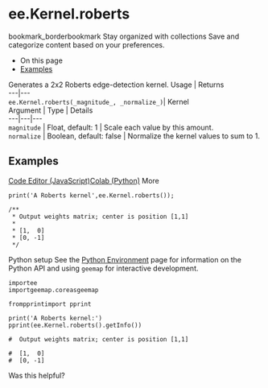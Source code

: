  
#  ee.Kernel.roberts
bookmark_borderbookmark Stay organized with collections  Save and categorize content based on your preferences.
  * On this page
  * [Examples](https://developers.google.com/earth-engine/apidocs/ee-kernel-roberts#examples)


Generates a 2x2 Roberts edge-detection kernel.
Usage | Returns  
---|---  
`ee.Kernel.roberts(_magnitude_, _normalize_)`|  Kernel  
Argument | Type | Details  
---|---|---  
`magnitude` | Float, default: 1 | Scale each value by this amount.  
`normalize` | Boolean, default: false | Normalize the kernel values to sum to 1.  
## Examples
[Code Editor (JavaScript)](https://developers.google.com/earth-engine/apidocs/ee-kernel-roberts#code-editor-javascript-sample)[Colab (Python)](https://developers.google.com/earth-engine/apidocs/ee-kernel-roberts#colab-python-sample) More
```
print('A Roberts kernel',ee.Kernel.roberts());

/**
 * Output weights matrix; center is position [1,1]
 *
 * [1,  0]
 * [0, -1]
 */
```
Python setup
See the [ Python Environment](https://developers.google.com/earth-engine/guides/python_install) page for information on the Python API and using `geemap` for interactive development.
```
importee
importgeemap.coreasgeemap
```
```
frompprintimport pprint

print('A Roberts kernel:')
pprint(ee.Kernel.roberts().getInfo())

#  Output weights matrix; center is position [1,1]

#  [1,  0]
#  [0, -1]
```

Was this helpful?
